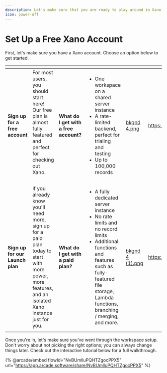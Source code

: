 ```yaml
---
description: Let's make sure that you are ready to play around in Xano before continuing.
icon: power-off
---
```


# Set Up a Free Xano Account

First, let's make sure you have a Xano account. Choose an option below to get started.

<table data-card-size="large" data-view="cards"><thead><tr><th></th><th></th><th></th><th></th><th data-hidden data-card-cover data-type="files"></th><th data-hidden data-card-target data-type="content-ref"></th></tr></thead><tbody><tr><td><strong>Sign up for a free account</strong></td><td>For most users, you should start here! Our free plan is almost fully featured and perfect for checking out Xano.<br><br></td><td><strong>What do I get with a free account?</strong></td><td><ul><li>One workspace on a shared server instance</li><li>A rate-limited backend, perfect for trialing and testing</li><li>Up to 100,000 records</li></ul></td><td><a href="../.gitbook/assets/bkgnd 4.png">bkgnd 4.png</a></td><td><a href="https://www.xano.com/">https://www.xano.com/</a></td></tr><tr><td><strong>Sign up for our Launch plan</strong></td><td>If you already know you'll need more, sign up for a paid plan today to start with more power, more features, and an isolated Xano instance just for you. <br></td><td><strong>What do I get with a paid plan?</strong></td><td><ul><li>A fully dedicated server instance</li><li>No rate limits and no record limits</li><li>Additional functions and features such as fully-featured file storage, Lambda functions, branching / merging, and more.</li></ul></td><td><a href="../.gitbook/assets/bkgnd 4 (1).png">bkgnd 4 (1).png</a></td><td><a href="https://www.xano.com/pricing/">https://www.xano.com/pricing/</a></td></tr></tbody></table>

Once you're in, let's make sure you've went through the workspace setup. Don't worry about not picking the right options; you can always change things later. Check out the interactive tutorial below for a full walkthrough.

{% @arcade/embed flowId="NvBUmlluPQHTZgocPPX5" url="https://app.arcade.software/share/NvBUmlluPQHTZgocPPX5" %}



